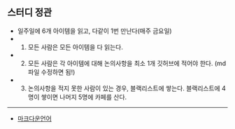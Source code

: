 ## 스터디 정관

- 일주일에 6개 아이템을 읽고, 다같이 1번 만난다(매주 금요일)
- 1. 모든 사람은 모든 아이템을 다 읽는다.
- 2. 모든 사람은 각 아이템에 대해 논의사항을 최소 1개 깃허브에 적어야 한다. (md파일 수정하면 됨!)
- 3. 논의사항을 적지 못한 사람이 있는 경우, 블랙리스트에 쌓는다. 블랙리스트에 4명이 쌓이면 나머지 5명에 카페를 산다.

---

- [마크다운언어](https://gist.github.com/ihoneymon/652be052a0727ad59601)
